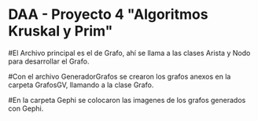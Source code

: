 # DAA - Proyecto 4 "Algoritmos Kruskal y Prim"
#El Archivo principal es el de Grafo, ahí se llama a las clases Arista y Nodo para desarrollar el Grafo.

#Con el archivo GeneradorGrafos se crearon los grafos anexos en la carpeta GrafosGV, llamando a la clase Grafo.

#En la carpeta Gephi se colocaron las imagenes de los grafos generados con Gephi. 
